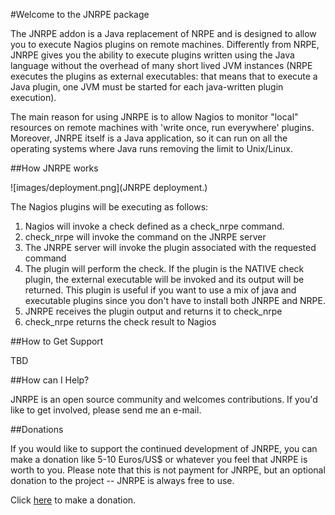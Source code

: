 #Welcome to the JNRPE package

The JNRPE addon is a Java replacement of NRPE and is designed to allow you to execute Nagios plugins on remote machines. 
Differently from NRPE, JNRPE gives you the ability to execute plugins written using the Java language without the
 overhead of many short lived JVM instances (NRPE executes the plugins as external executables: that means that to execute a Java plugin, one JVM must be started for each java-written plugin execution).
  
The main reason for using JNRPE is to allow Nagios to monitor "local" resources on remote machines with 'write once, run everywhere' plugins. Moreover, JNRPE itself is a Java application, so it can run on all the operating systems where Java runs removing the limit to Unix/Linux.

##How JNRPE works

![images/deployment.png](JNRPE deployment.)

The Nagios plugins will be executing as follows:
  
  1. Nagios will invoke a check defined as a check_nrpe command.
  2. check_nrpe will invoke the command on the JNRPE server
  3. The JNRPE server will invoke the plugin associated with the requested command
  4. The plugin will perform the check. If the plugin is the NATIVE check plugin, 
  the external executable will be invoked and its output will be returned. This plugin is
  useful if you want to use a mix of java and executable plugins since you don't have to
  install both JNRPE and NRPE.
  5. JNRPE receives the plugin output and returns it to check_nrpe
  6. check_nrpe returns the check result to Nagios
  
##How to Get Support

  TBD
 
##How can I Help?

 JNRPE is an open source community and welcomes contributions. 
 If you'd like to get involved, please send me an e-mail.
 
##Donations

If you would like to support the continued development of JNRPE, you can make a donation like 5-10 Euros/US$ or whatever you feel that JNRPE is worth to you. 
Please note that this is not payment for JNRPE, but an optional donation to the project -- JNRPE is always free to use.
 
Click [here](http://sourceforge.net/donate/index.php?group_id=204486) to make a donation.

